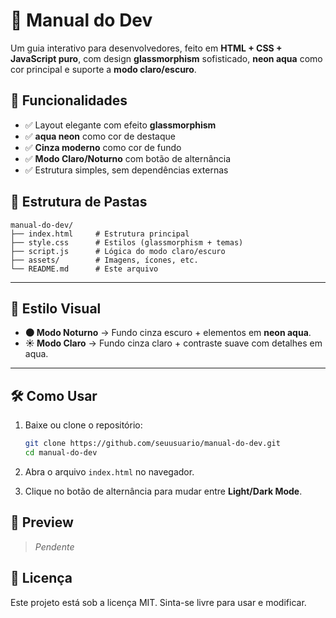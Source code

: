 # 📘 Manual do Dev

Um guia interativo para desenvolvedores, feito em **HTML + CSS + JavaScript puro**, com design **glassmorphism** sofisticado, **neon aqua** como cor principal e suporte a **modo claro/escuro**.

## 🚀 Funcionalidades

  * ✅ Layout elegante com efeito **glassmorphism**
  * ✅ **aqua neon** como cor de destaque
  * ✅ **Cinza moderno** como cor de fundo
  * ✅ **Modo Claro/Noturno** com botão de alternância
  * ✅ Estrutura simples, sem dependências externas

## 📂 Estrutura de Pastas

```
manual-do-dev/
├── index.html     # Estrutura principal
├── style.css      # Estilos (glassmorphism + temas)
├── script.js      # Lógica do modo claro/escuro
├── assets/        # Imagens, ícones, etc.
└── README.md      # Este arquivo
```

-----

## 🎨 Estilo Visual

  * **🌑 Modo Noturno** → Fundo cinza escuro + elementos em **neon aqua**.
  * **☀️ Modo Claro** → Fundo cinza claro + contraste suave com detalhes em aqua.

-----

## 🛠️ Como Usar

1.  Baixe ou clone o repositório:

    ```bash
    git clone https://github.com/seuusuario/manual-do-dev.git
    cd manual-do-dev
    ```

2.  Abra o arquivo `index.html` no navegador.

3.  Clique no botão de alternância para mudar entre **Light/Dark Mode**.

## 📸 Preview

> *Pendente*

## 📜 Licença

Este projeto está sob a licença MIT. Sinta-se livre para usar e modificar.
